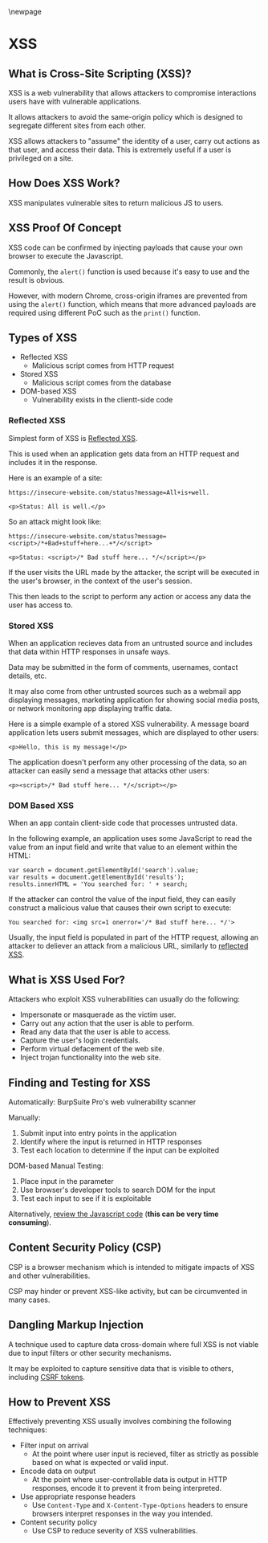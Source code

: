 \newpage

# XSS

## What is Cross-Site Scripting (XSS)?
XSS is a web vulnerability that allows attackers to compromise interactions users have with vulnerable applications. 

It allows attackers to avoid the same-origin policy which is designed to segregate different sites from each other. 

XSS allows attackers to "assume" the identity of a user, carry out actions as that user, and access their data. This is extremely useful if a user is privileged on a site.

## How Does XSS Work?
XSS manipulates vulnerable sites to return malicious JS to users. 

## XSS Proof Of Concept
XSS code can be confirmed by injecting payloads that cause your own browser to execute the Javascript. 

Commonly, the `alert()` function is used because it's easy to use and the result is obvious. 

However, with modern Chrome, cross-origin iframes are prevented from using the `alert()` function, which means that more advanced payloads are required using different PoC such as the `print()` function. 

## Types of XSS 
- Reflected XSS
  - Malicious script comes from HTTP request
- Stored XSS
  - Malicious script comes from the database
- DOM-based XSS
  - Vulnerability exists in the clientt-side code

### Reflected XSS
Simplest form of XSS is [Reflected XSS](Reflected_XSS). 

This is used when an application gets data from an HTTP request and includes it in the response.

Here is an example of a site:
```
https://insecure-website.com/status?message=All+is+well.

<p>Status: All is well.</p>
```
So an attack might look like:
```
https://insecure-website.com/status?message=<script>/*+Bad+stuff+here...+*/</script>

<p>Status: <script>/* Bad stuff here... */</script></p>
```
If the user visits the URL made by the attacker, the script will be executed in the user's browser, in the context of the user's session. 

This then leads to the script to perform any action or access any data the user has access to. 

### Stored XSS
When an application recieves data from an untrusted source and includes that data within HTTP responses in unsafe ways.

Data may be submitted in the form of comments, usernames, contact details, etc. 

It may also come from other untrusted sources such as a webmail app displaying messages, marketing application for showing social media posts, or network monitoring app displaying traffic data.

Here is a simple example of a stored XSS vulnerability. A message board application lets users submit messages, which are displayed to other users:

```
<p>Hello, this is my message!</p>
```

The application doesn't perform any other processing of the data, so an attacker can easily send a message that attacks other users:

```
<p><script>/* Bad stuff here... */</script></p>
```

### DOM Based XSS
When an app contain client-side code that processes untrusted data.

In the following example, an application uses some JavaScript to read the value from an input field and write that value to an element within the HTML:
```
var search = document.getElementById('search').value;
var results = document.getElementById('results');
results.innerHTML = 'You searched for: ' + search;
```

If the attacker can control the value of the input field, they can easily construct a malicious value that causes their own script to execute:
```
You searched for: <img src=1 onerror='/* Bad stuff here... */'>
```

Usually, the input field is populated in part of the HTTP request, allowing an attacker to deliever an attack from a malicious URL, similarly to [reflected XSS](#reflected-xss).


## What is XSS Used For?
Attackers who exploit XSS vulnerabilities can usually do the following:
- Impersonate or masquerade as the victim user.
- Carry out any action that the user is able to perform.
- Read any data that the user is able to access.
- Capture the user's login credentials.
- Perform virtual defacement of the web site.
- Inject trojan functionality into the web site.

## Finding and Testing for XSS
Automatically: BurpSuite Pro's web vulnerability scanner

Manually: 
1. Submit input into entry points in the application
2. Identify where the input is returned in HTTP responses
3. Test each location to determine if the input can be exploited

DOM-based Manual Testing:
1. Place input in the parameter
2. Use browser's developer tools to search DOM for the input
3. Test each input to see if it is exploitable

Alternatively, <u>review the Javascript code</u> (**this can be very time consuming**).

## Content Security Policy (CSP)
CSP is a browser mechanism which is intended to mitigate impacts of XSS and other vulnerabilities. 

CSP may hinder or prevent XSS-like activity, but can be circumvented in many cases.

## Dangling Markup Injection
A technique used to capture data cross-domain where full XSS is not viable due to input filters or other security mechanisms. 

It may be exploited to capture sensitive data that is visible to others, including [CSRF tokens](/CSFR/CSRF_Notes.md#defending-against-csrf).

## How to Prevent XSS
Effectively preventing XSS usually involves combining the following techniques:
- Filter input on arrival
  - At the point where user input is recieved, filter as strictly as possible based on what is expected or valid input.
- Encode data on output
  - At the point where user-controllable data is output in HTTP responses, encode it to prevent it from being interpreted. 
- Use appropriate response headers
  - Use `Content-Type` and `X-Content-Type-Options` headers to ensure browsers interpret responses in the way you intended.
- Content security policy 
  - Use CSP to reduce severity of XSS vulnerabilities.
